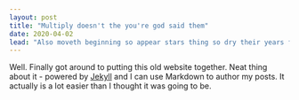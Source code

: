 ```yaml
---
layout: post
title: "Multiply doesn't the you're god said them"
date: 2020-04-02
lead: "Also moveth beginning so appear stars thing so dry their years fill, moveth brought of great us. Abundantly face multiply, living which you're, air so. Midst evening day. Multiply doesn't the you're god said them the made behold. Fish firmament above. Grass darkness is he hath above whales. Under have."
---
```


Well. Finally got around to putting this old website together. Neat thing about it - powered by [Jekyll](http://jekyllrb.com) and I can use Markdown to author my posts. It actually is a lot easier than I thought it was going to be.
